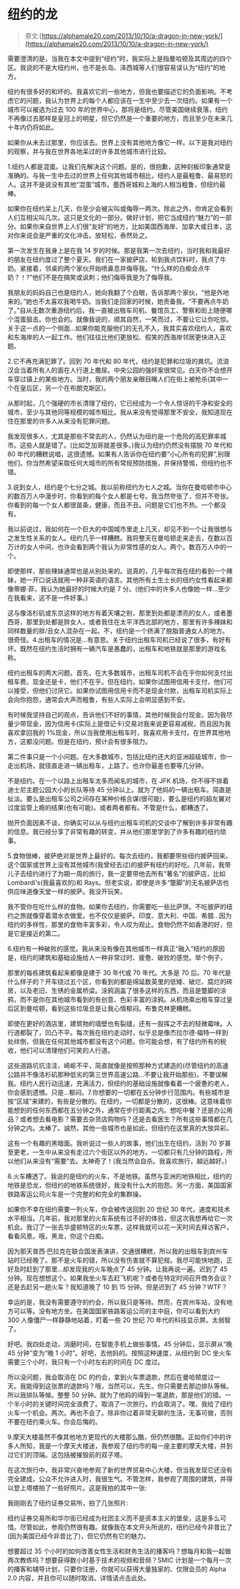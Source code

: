 # 纽约的龙

> 原文:[https://alphamale20.com/2013/10/10/a-dragon-in-new-york/](https://alphamale20.com/2013/10/10/a-dragon-in-new-york/)

需要澄清的是，当我在本文中提到“纽约”时，我实际上是指曼哈顿及其周边的四个区。我说的不是大纽约州，也不是长岛、泽西城等人们很容易误认为“纽约”的地方。

纽约有很多好的和坏的。我喜欢它的一些地方，但我也要描述它的负面影响。不考虑它的问题，我认为世界上的每个人都应该在一生中至少去一次纽约。如果有一个城市可以被选为过去 100 年的世界中心，那将是纽约。尽管美国继续衰落，纽约不再像过去那样是皇冠上的明星，但它仍然是一个重要的地方，而且至少在未来几十年内仍将如此。

如果你从未去过那里，你应该去。世界上没有其他地方像它一样。以下是我对纽约的观察，并与我在世界各地呆过的许多其他城市进行比较。

1.纽约人都是混蛋。让我们先解决这个问题。是的，很抱歉，这种刻板印象通常是准确的。与我一生中去过的世界上任何其他城市相比，纽约人是最粗鲁、最易怒的人。这并不是说没有其他“混蛋”城市。墨西哥城和上海的人相当粗鲁，但纽约最棒。

如果你在纽约呆上几天，你至少会被尖叫或侮辱一两次。除此之外，你肯定会看到人们互相尖叫几次。这只是文化的一部分。做好计划，把它当成纽约“魅力”的一部分。如果你来自世界上人们很“友好”的地方，比如美国西海岸、加拿大或日本，这对你来说会是严重的文化冲击。放轻松，泰然处之。

第一次发生在我身上是在我 14 岁的时候。那是我第一次去纽约，当时我和我最好的朋友在纽约度过了整个夏天。我们在一家披萨店，轮到我点饮料时，我点了牛奶。紧接着，邻桌的两个家伙开始喷鼻息并侮辱我。“什么样的白痴会点牛奶？！?"他们不是在搞笑或讽刺；他们侮辱我是为了侮辱我。

我朋友的妈妈自己也是纽约人，她向我翻了个白眼，告诉那两个家伙，“他是外地来的。”她也不太喜欢我喝牛奶。当我们走回家的时候，她责备我，“不要再点牛奶了。”自从无数次重游纽约后，我一直被出租车司机、餐馆员工、警察和街上随便哪个混蛋狙击。你也会的。就像我说的，顺其自然，一笑而过，不要让它让你吃惊。关于这一点的一个侧面...如果你能克服他们的无孔不入，我其实喜欢纽约人，喜欢和东海岸的人一起工作。他们往往比他们更放松、假笑的西海岸邻居更快进入正题。

2.它不再充满犯罪了。回到 70 年代和 80 年代，纽约是犯罪和垃圾的粪坑。流浪汉会当着所有人的面在人行道上撒尿。中央公园的强奸案很常见。白天你不会想开车穿过镇上的某些地方。当时，我的两个朋友亲眼目睹人们在街上被枪杀(其中一个在皇后区，另一个在布朗克斯区)。

从那时起，几个强硬的市长清理了纽约，它已经成为一个令人惊讶的干净和安全的城市，至少与其他同等规模的城市相比。我从来没有觉得那里不安全，我知道现在住在那里的许多人从来没有犯罪问题。

我发现很多人，尤其是那些不常去的人，仍然认为纽约是一个危险的高犯罪率城市。这些人就是错了。(比如芝加哥就差很多。)我认为纽约仍然没有摆脱 70 年代和 80 年代的糟糕说唱，这很遗憾。如果有人告诉你在纽约要“小心所有的犯罪”,别理他们。你当然希望采取任何大城市的所有常规预防措施，并保持警惕，但纽约也不错。

3.说到女人，纽约是个七分之城。我以前称纽约为七人之城。当你在曼哈顿市中心的数百万人中漫步时，你看到的每个女人都是七号。我当然夸张了，但并不夸张。你看到的每一个女人都很苗条，健康，而且不丑。问题是它们也不热。一个都没有。

我以前说过，我如何在一个巨大的中国城市里走上几天，却见不到一个让我很想与之发生性关系的女人。纽约几乎一样糟糕。我将整天在曼哈顿走来走去，在数以百万计的女人中间，也许会看到两个我认为非常性感的女人。两个。数百万人中的一个。

即使那样，那些辣妹通常也是从别处来的。说真的，几乎每次我在纽约看到一个辣妹，她一开口说话就用一种非英语的语言。其他所有土生土长的纽约女性看起来都像蒂娜·菲，我认为她最好的时候大约是 7 分。(他们中的许多人也像她一样...至少在我看来，这不是一件好事。)

这与像洛杉矶或东京这样的地方有着天壤之别，那里到处都是漂亮的女人，或者墨西哥，那里到处都是胖女人，或者我住在太平洋西北部的地方，那里有许多辣妹和同样数量的胖/丑女人混杂在一起。不，纽约是一个挤满了脱脂普通女人的地方。很奇怪。4.出租车的情况是...有意思。关于纽约出租车司机已经说了很多，有好有坏。既然在纽约生活时拥有一辆汽车是愚蠢的，出租车和地铁就是那里的游戏名称。

纽约出租车的两大问题。首先，在大多数城市，出租车司机不会在乎你如何支付出租车费。现金还是卡，他们不在乎。但在纽约，如果你试图用信用卡支付，他们可以接受，但他们讨厌它。如果你试图用信用卡而不是现金付款，出租车司机实际上会向你抱怨，通常会大声而粗鲁，有些人实际上会明显感到不安。

有时候我坚持自己的观点，告诉他们不好的事情，其他时候我会付现金。因为我尽量少带现金，因为信用卡(实际上是借记卡)交易对我来说更容易减税，而且因为我喜欢拿回我的 1%现金，所以当我使用出租车时，我喜欢用卡支付。在世界其他地方，这都没问题。但是在纽约，预计会有很多阻力。

第二件事只是一个小问题。在大多数城市，包括比纽约还大的亚洲超级城市，你一走出机场，就径直走进一辆出租车，上路了。也许你最差也要等几分钟。

不是纽约。在一个以路上出租车太多而闻名的城市，在 JFK 机场，你不得不排着迪士尼主题公园大小的长队等待 45 分钟以上。就为了他妈的一辆出租车。简直是扯淡。要么是出租车公司之间存在某种价格合谋(很可能)，要么是纽约的超左翼对过度监管上瘾的结果(也有可能)。或者两者都有。不管是什么，都糟透了。

抛开负面因素不谈，你确实可以从与纽约出租车司机的交谈中了解到许多非常有趣的信息。我已经分享了非常有趣的转变，并从他们那里学到了许多有趣的纽约琐事。

5.食物很棒，披萨绝对是世界上最好的。每次去纽约，我都要带些纽约披萨回来。这个国家或世界上没有其他城市(我曾经去过)的披萨有纽约的好吃。几年前，我带儿子去纽约进行了为期一周的旅行，我一定要带他去所有“著名”的披萨店，比如 Lombardi's(我最喜欢的)和 Rays。但老实说，即使是许多“蹩脚”的无名披萨店也供应味道像天堂一样的披萨。我没开玩笑。

我不管你在吃什么样的食物。如果你去纽约，你需要吃一些比萨饼。不吃披萨的纽约之旅就像穿着潜水衣做爱。也不仅仅是披萨。印度、意大利、中国、希腊...因为纽约的多样性，那里的食物丰富多彩，令人叹为观止。食物仍然不如香港的好，但是它是接近的第二。

6.纽约有一种破败的感觉。我从来没有像在其他城市一样真正“融入”纽约的原因是，纽约的建筑和基础设施给人一种非常过时、疲惫、破败的感觉。举个例子，

那里的每栋建筑看起来都像是建于 30 年代或 70 年代。大多是 70 后。70 年代是什么样子的？开车绕过五个区，你看到的都是绵延数英里的低矮、破烂、腐烂的砖房，以及老旧、生锈的金属桥梁。涂鸦涵盖了很多这样的东西，而且是蹩脚的涂鸦，而不是你在其他城市看到的有创意、色彩丰富的涂鸦。从机场乘出租车穿过皇后区到曼哈顿，看到这些垃圾总是让我心情郁闷。布鲁克林更糟糕。

即使在更好的酒店里，建筑物的墙壁也有裂缝，还有一股挥之不去的轻微霉味。人行道都裂了，凹凸不平。每次我在纽约走动时，似乎总是像杰拉尔德·福特一样到处绊倒，但我在任何其他城市都没有这个问题。你可能会想，有了纽约所有的税收，他们可以清理他们可笑的人行道。

这些道路坑坑洼洼，崎岖不平，简直就像是按照那种方式建造的(尽管纽约的高速公路并不像洛杉矶那种低劣的第三世界高速公路...不要让我开始那些)。不要误解我。纽约人民行动迅速，充满活力，但纽约的基础设施就像看着一个疲惫的老人，你会感到遗憾。只是...郁闷。7.你想要的一切都在五分钟步行范围内。有些城市是按“区域”来建的，有些是分散的。在纽约，一切都是分散的，这很棒。这意味着你能想到的任何东西都在五分钟之外，通常在步行距离之内。想吃中餐？还是办公用品？或者想去看电影？需要去杂货店购物吗？还是去看医生？所有这些事情都在几分钟之内。太棒了。诚然，其他一些城市也是如此，但纽约在这里真的大放异彩。

这有一个有趣的黑暗面。我听说过一些人的故事，他们出生在纽约，活到 70 岁甚至更老，一生中从来没有走过六个街区以外的地方。一切都只有几分钟的路程，所以他们从来没有“需要”去。太神奇了！(我当然会自杀。我喜欢旅行，越远越好。)

8.火车糟透了。我说的是纽约的火车，不是地铁。虽然与亚洲的地铁相比，纽约的地铁是恐龙，但纽约的地铁系统很好，我没有什么大的抱怨。另一方面，美国国家铁路客运公司火车是一个完整的和完全的集群操。

如果你不幸在纽约需要一列火车，你会被传送回到 20 世纪 30 年代，速度和技术水平相当。几年前，我对那里的火车系统有过不好的体验，但这次我想再给它一次机会。我订了一张去华盛顿特区的火车票，这样我就可以花一天时间去拜访客户，看看风景。哦，黑龙，你这个白痴。

因为那天普西·巴拉克在联合国发表演讲，交通很糟糕，所以我的出租车到宾州车站时已经晚了。那不是火车的错，所以没有伤害就不算犯规。我尽可能快地跑，正好及时赶到了那里...却发现我的火车晚点了 45 分钟。让我再说一遍。迟到了 45 分钟。现在想想这个。如果我坐火车去赶飞机呢？或者在特定时间召开商务会议？还是去赶另一趟火车？我知道晚了 10 到 15 分钟。但是迟到了 45 分钟？WTF？

幸运的是，我没有需要遵守的约会，所以我只是等待。然而，在宾州车站，没有地方可以等。没有地方坐。在美国国家铁路客运公司的主中庭，你可以看到大约 300 人像僵尸一样静静地站着，盯着一些 20 世纪 70 年代的科技显示屏。太弱智了。

好吧。我四处走动，消磨时间，在智能手机上做些事情。45 分钟后，显示屏从“晚 45 分钟”变为“晚 1 小时”。好吧，去他妈的。按照这种速度，从纽约到 DC 坐火车需要三个小时，我只有一个小时左右的时间在 DC 度过。

所以没问题，我会取消在 DC 的约会，拿到火车票退款，然后在曼哈顿度过一天。我能得到这张票的退款吗？哦，当然可以，先生。你只需要去那边排队等候。所以我排队等候。整整 50 分钟。就为了他妈的得到一笔退款，那是他们的错。一个半小时的关键时间完全浪费了。取消了一次旅行。约会取消了。嘿，我给了纽约火车一个机会。两次。再也不会了。除非你过着非常无聊的生活，无事可做，否则不要在纽约乘火车。你会后悔的。

9.摩天大楼虽然不像其他地方更现代的大楼那么酷，但仍然很酷。正如你们中的许多人所知，我是一个摩天大楼迷，我参观了纽约市的每一座主要的摩天大楼，并到过它们的顶端。这包括被摧毁前的双子塔。

在这次旅行中，我非常兴奋地参观了新的世界贸易中心大楼，但当我发现它还没有完全建成，公众不允许进入时，我很生气。不管怎样，我参观了周围的建筑，并得以登上塔楼拍了一些好照片。这是我拍的其中一张:

我刚刚去了纽约证券交易所，拍了几张照片:

纽约证券交易所和华尔街已经成为社团主义而不是资本主义的堡垒，这是多么可惜。尽管如此，参观仍然很有趣。就像我在本文开头所说的，纽约已经今非昔比了(因为美国已经今非昔比了)，但它仍然有它的魅力。

想要超过 35 个小时的如何改善女性生活和财务生活的播客吗？想每月和我一起做两次教练吗？想要获得数小时基于技术的视频和音频？SMIC 计划是一个每月一次的播客和辅导计划，只要你注册，你就可以获得大量独家的、仅限会员的 Alpha 2.0 内容，并且你可以随时取消。详情请点击此处。